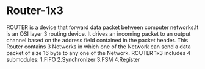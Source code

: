 # Router-1x3
ROUTER is a device that forward data packet between computer networks.It is an OSI layer 3 routing device. It drives an incoming packet to an output channel based on the address field contained in the packet header. This Router contains 3 Networks in which one of the Network can send a data packet of size 16 byte to any one of the Network.
ROUTER 1x3 includes 4 submodules:
1.FIFO
2.Synchronizer
3.FSM
4.Register
